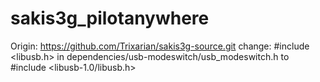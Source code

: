 # sakis3g_pilotanywhere
Origin: https://github.com/Trixarian/sakis3g-source.git   change: #include &lt;libusb.h> in dependencies/usb-modeswitch/usb_modeswitch.h to #include &lt;libusb-1.0/libusb.h>
